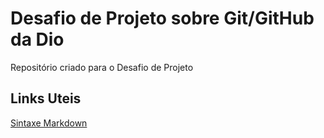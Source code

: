 # Desafio de Projeto sobre Git/GitHub da Dio
Repositório criado para o Desafio de Projeto 

## Links Uteis 
[Sintaxe Markdown](https://www.markdownguide.org/basic-syntax/)
